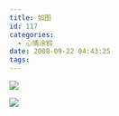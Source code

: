 ```yaml
---
title: 如图
id: 117
categories:
  - 心情涂鸦
date: 2008-09-22 04:43:25
tags:
---
```


[![](http://byfiles.storage.live.com/y1peSQ5FJfWiWRYWpLGbAc2kN3ccgH28xlSoUO8AsJbZhP_-ypXG_ccMw_g53WIXPrqT7pN1Idt4Dw)](http://byfiles.storage.live.com/y1peSQ5FJfWiWRYWpLGbAc2kN3ccgH28xlSoUO8AsJbZhP_-ypXG_ccMw_g53WIXPrqT7pN1Idt4Dw)

[![](http://byfiles.storage.live.com/y1pfs9EbJyZCwW5wDIkvCaljc4rWnijrSBOVxoNFHc-5CaA6PSJqhvMtatG0nG-uK40_GfDZahR0qA)](http://byfiles.storage.live.com/y1pfs9EbJyZCwW5wDIkvCaljQjXxI9PU2wdnCMJJOOIDkwrJgtq1urA7NrZmGw65x2U1YTGVLtFFFY)
